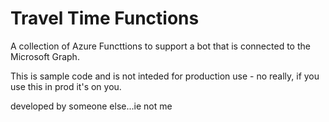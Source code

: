 # Travel Time Functions

A collection of Azure Functtions to support a bot that is connected to the Microsoft Graph.

This is sample code and is not inteded for production use - no really, if you use this in prod it's on you.


developed by someone else...ie not me
